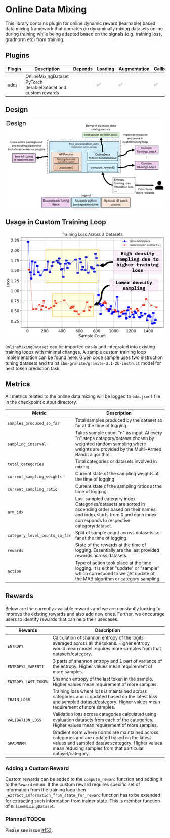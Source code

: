 # Online Data Mixing

This library contains plugin for online dynamic reward (learnable) based data mixing framework that operates on dynamically mixing datasets online during training while being adapted based on the signals (e.g. training loss, gradnorm etc) from training.

## Plugins

Plugin | Description | Depends | Loading | Augmentation | Callbacks
--|--|--|--|--|--
[odm](./src/fms_acceleration_odm/framework_plugin_odm.py) | OnlineMixingDataset PyTorch IterableDataset and custom rewards | | ✅ | ✅ | ✅

## Design
![](./artifacts/Design.png)

## Usage in Custom Training Loop

![](./artifacts/plot.png)

`OnlineMixingDataset` can be imported easily and integrated into existing training loops with minimal changes. A sample custom training loop implementation can be found [here](./artifacts/custom_loop_usage.py). Given code sample uses two instruction tuning datasets and trains `ibm-granite/granite-3.1-2b-instruct` model for next token prediction task.

## Metrics

All metrics related to the online data mixing will be logged to `odm.jsonl` file in the checkpoint output directory.

Metric | Description
--|--
`samples_produced_so_far` | Total samples produced by the dataset so far at the time of logging.
`sampling_interval` | Takes sample count "n" as input. At every "n" steps category/dataset chosen by weighted random sampling where weights are provided by the Multi-Armed Bandit algorithm.
`total_categories` | Total categories or datasets involved in mixing.
`current_sampling_weights` | Current state of the sampling weights at the time of logging.
`current_sampling_ratio` | Current state of the sampling ratios at the time of logging.
`arm_idx` | Last sampled category index. Categories/datasets are sorted in ascending order based on their names and index starts from 0 and each index corresponds to respective category/dataset.
`category_level_counts_so_far` | Split of sample count across datasets so far at the time of logging.
`rewards` | State of the rewards at the time of logging. Essentially are the last provided rewards across datasets.
`action` | Type of action took place at the time logging. It is either "update" or "sample" which correspond to weight update of the MAB algorithm or category sampling.

## Rewards

Below are the currently available rewards and we are constantly looking to improve the existing rewards and also add new ones. Further, we encourage users to identify rewards that can help their usecases.

Rewards | Description
--|--
`ENTROPY` | Calculation of shannon entropy of the logits averaged across all the tokens. Higher entropy would mean model requires more samples from that datasets/category.
`ENTROPY3_VARENT1` | 3 parts of shannon entropy and 1 part of variance of the entropy. Higher values mean requirement of more samples.
`ENTROPY_LAST_TOKEN` | Shannon entropy of the last token in the sample. Higher values mean requirement of more samples.
`TRAIN_LOSS` | Training loss where loss is maintained across categories and is updated based on the latest loss and sampled dataset/category. Higher values mean requirement of more samples.
`VALIDATION_LOSS` | Validation loss across categories calculated using evaluation datasets from each of the categories. Higher values mean requirement of more samples.
`GRADNORM` | Gradient norm where norms are maintained across categories and are updated based on the latest values and sampled dataset/category. Higher values mean reducing samples from that particular dataset/category.

### Adding a Custom Reward
Custom rewards can be added to the `compute_reward` function and adding it to the `Reward` enum. If the custom reward requires specific set of information from the training loop then `_extract_information_from_state_for_reward` function has to be extended for extracting such information from trainer state. This is member function of `OnlineMixingDataset`.


### Planned TODOs
Please see issue [#153](https://github.com/foundation-model-stack/fms-acceleration/issues/153).



